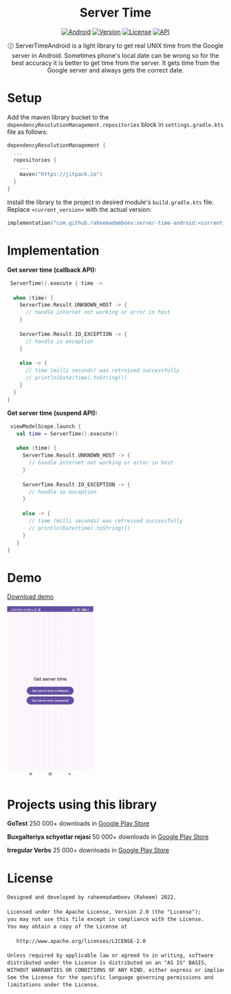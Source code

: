 <h1 align="center">Server Time</h1>

<p align="center">
  <a href="http://developer.android.com/index.html"><img alt="Android" src="https://img.shields.io/badge/platform-android-green.svg"/></a>
  <a href="https://jitpack.io/#raheemadamboev/server-time-android"><img alt="Version" src="https://jitpack.io/v/raheemadamboev/server-time-android.svg"/></a>
  <a href="https://opensource.org/licenses/Apache-2.0"><img alt="License" src="https://img.shields.io/badge/License-Apache%202.0-blue.svg"/></a>
  <a href="https://android-arsenal.com/api?level=21"><img alt="API" src="https://img.shields.io/badge/API-21%2B-brightgreen.svg?style=flat"/></a>
</p>

<p align="center">
🕜 ServerTimeAndroid is a light library to get real UNIX time from the Google server in Android. Sometimes phone's local date can be wrong so for the best accuracy it is better to get time from the server. It gets time from the Google server and always gets the correct date.
</p>

# Setup

Add the maven library bucket to the `dependencyResolutionManagement.repositories` block in `settings.gradle.kts` file as follows:
```kotlin
dependencyResolutionManagement {
  ...
  repositories {
    ...
    maven("https://jitpack.io")
  }
}
```

Install the library to the project in desired module's `build.gradle.kts` file. Replace `<current_version>` with the actual version:
```kotlin
implementation("com.github.raheemadamboev:server-time-android:<current_version>")
```

# Implementation

**Get server time (callback API):**
```kotlin
 ServerTime().execute { time ->
  
  when (time) {
    ServerTime.Result.UNKNOWN_HOST -> { 
      // handle internet not working or error in host                      
    }

    ServerTime.Result.IO_EXCEPTION -> { 
      // handle io exception                  
    }

    else -> { 
      // time (milli seconds) was retreived successfully
      // println(Date(time).toString())
    }
  }
}
```

**Get server time (suspend API):**
```kotlin
 viewModelScope.launch {
   val time = ServerTime().execute()
  
   when (time) {
     ServerTime.Result.UNKNOWN_HOST -> { 
       // handle internet not working or error in host                      
     }

     ServerTime.Result.IO_EXCEPTION -> { 
       // handle io exception                  
     }

     else -> { 
       // time (milli seconds) was retreived successfully
       // println(Date(time).toString())
     }
   }
}
```

# Demo

<a href="https://github.com/raheemadamboev/server-time-android/blob/master/extra/app-debug.apk">Download demo</a>

<img src="https://github.com/raheemadamboev/server-time-android/blob/master/extra/banner.gif" width="200" height="400">

# Projects using this library

**GoTest** 250 000+ downloads in <a href="https://play.google.com/store/apps/details?id=xyz.teamgravity.gotest">Google Play Store</a>

**Buxgalteriya schyotlar rejasi** 50 000+ downloads in <a href="https://play.google.com/store/apps/details?id=xyz.teamgravity.uzbekistanaccountingcode">Google Play Store</a>

**Irregular Verbs**  25 000+ downloads in <a href="https://play.google.com/store/apps/details?id=xyz.teamgravity.irregularverbs">Google Play Store</a>

# License

```xml
Designed and developed by raheemadamboev (Raheem) 2022.

Licensed under the Apache License, Version 2.0 (the "License");
you may not use this file except in compliance with the License.
You may obtain a copy of the License at

   http://www.apache.org/licenses/LICENSE-2.0

Unless required by applicable law or agreed to in writing, software
distributed under the License is distributed on an "AS IS" BASIS,
WITHOUT WARRANTIES OR CONDITIONS OF ANY KIND, either express or implied.
See the License for the specific language governing permissions and
limitations under the License.
```
